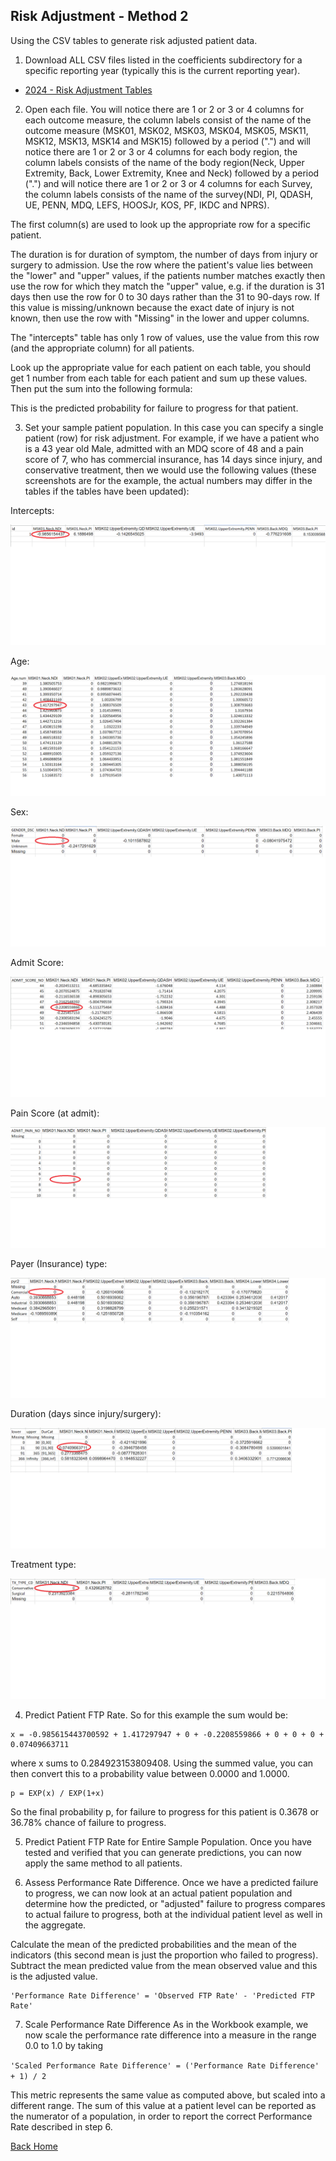 ## Risk Adjustment - Method 2
Using the CSV tables to generate risk adjusted patient data.

1. Download ALL CSV files listed in the coefficients subdirectory for a specific reporting year (typically this is the current reporting year).

* [2024 - Risk Adjustment Tables](../models/2024)

2. Open each file. You will notice there are 1 or 2 or 3 or 4 columns for each outcome measure, the column labels consist of the name of the outcome measure (MSK01, MSK02, MSK03, MSK04, MSK05, MSK11, MSK12, MSK13, MSK14 and MSK15) followed by a period (".") and will notice there are 1 or 2 or 3 or 4 columns for each body region, the column labels consists of the name of the body region(Neck, Upper Extremity, Back, Lower Extremity, Knee and Neck) followed by a period (".") and will notice there are 1 or 2 or 3 or 4 columns for each Survey, the column labels consists of the name of the survey(NDI, PI, QDASH, UE, PENN, MDQ, LEFS, HOOSJr, KOS, PF, IKDC and NPRS).

The first column(s) are used to look up the appropriate row for a specific patient.

The duration is for duration of symptom, the number of days from injury or surgery to admission. Use the row where the patient's value lies between the "lower" and "upper" values, if the patients number matches exactly then use the row for which they match the "upper" value, e.g. if the duration is 31 days then use the row for 0 to 30 days rather than the 31 to 90-days row. If this value is missing/unknown because the exact date of injury is not known, then use the row with "Missing" in the lower and upper columns.

The "intercepts" table has only 1 row of values, use the value from this row (and the appropriate column) for all patients.

Look up the appropriate value for each patient on each table, you should get 1 number from each table for each patient and sum up these values. Then put the sum into the following formula:

This is the predicted probability for failure to progress for that patient.

3. Set your sample patient population. In this case you can specify a single patient (row) for risk adjustment.
For example, if we have a patient who is a 43 year old Male, admitted with an MDQ score of 48 and a pain score of 7, who has commercial insurance, has 14 days since injury, and conservative treatment, then we would use the following values (these screenshots are for the example, the actual numbers may differ in the tables if the tables have been updated):

  Intercepts:

![](intercepts.png)

  Age:

![](age.png)

  Sex:

![](gender.png)

  Admit Score:

![](admit_score.png)

  Pain Score (at admit):

![](admit_pain.png)

  Payer (Insurance) type:

![](payer.png)

  Duration (days since injury/surgery):

![](duration.png)

  Treatment type:

![](treatment.png)

4. Predict Patient FTP Rate.  So for this example the sum would be:

```
x = -0.985615443700592 + 1.417297947 + 0 + -0.2208559866 + 0 + 0 + 0 + 0.07409663711
```
where x sums to 0.284923153809408. Using the summed value, you can then convert this to a probability value between 0.0000 and 1.0000.

```
p = EXP(x) / EXP(1+x)
```

So the final probability p, for failure to progress for this patient is 0.3678 or 36.78% chance of failure to progress.

5. Predict Patient FTP Rate for Entire Sample Population. Once you have tested and verified that you can generate predictions, you can now apply the same method to all patients.

6. Assess Performance Rate Difference. Once we have a predicted failure to progress, we can now look at an actual patient population and determine how the predicted, or "adjusted" failure to progress compares to actual failure to progress, both at the individual patient level as well in the aggregate.

Calculate the mean of the predicted probabilities and the mean of the indicators (this second mean is just the proportion who failed to progress). Subtract the mean predicted value from the mean observed value and this is the adjusted value.

```
'Performance Rate Difference' = 'Observed FTP Rate' - 'Predicted FTP Rate'
```

7. Scale Performance Rate Difference
As in the Workbook example, we now scale the performance rate difference into a measure in the range 0.0 to 1.0 by taking

`'Scaled Performance Rate Difference' = ('Performance Rate Difference' + 1) / 2`

This metric represents the same value as computed above, but scaled into a different range. The sum of this value at a patient level can be reported as the numerator of a population, in order to report the correct Performance Rate described in step 6.

[Back Home](../README.md)
